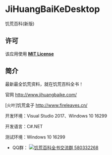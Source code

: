 # JiHuangBaiKeDesktop
饥荒百科(新版)

## 许可
该应用使用 [__MIT License__](https://github.com/tpxxn/JiHuangBaiKeCSharp/blob/newMaster/LICENSE)

## 简介
最新最全饥荒资料，就在饥荒百科全书！

官网 http://www.jihuangbaike.com/ 

[火叶]饥荒盒子 http://www.fireleaves.cn/

开发环境：Visual Studio 2017、Windows 10 16299

开发语言：C#.NET

测试环境：Windows 10 16299

- QQ群： <a target="_blank" href="http://shang.qq.com/wpa/qunwpa?idkey=79bf71c5232fb608d5cf56a0b324c960904ac5911ea321faa0b13e5afdef0d5f"><img border="0" src="http://pub.idqqimg.com/wpa/images/group.png" alt="饥荒百科全书交流群" title="饥荒百科全书交流群"> 580332268</a>
